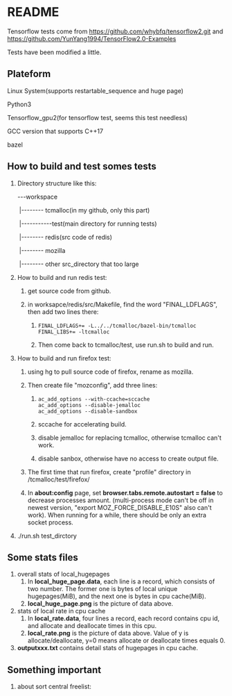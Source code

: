 # README
Tensorflow tests come from https://github.com/whybfq/tensorflow2.git and https://github.com/YunYang1994/TensorFlow2.0-Examples

Tests have been modified a little.

## Plateform
Linux System(supports restartable_sequence and huge page)

Python3

Tensorflow_gpu2(for tensorflow test, seems this test needless)

GCC version that supports C++17

bazel

## How to build and test somes tests

1. Directory structure like this:

   ---workspace

   ​           |-------- tcmalloc(in my github, only this part)

   ​                              |-----------test(main directory for running tests)

   ​           |-------- redis(src code of redis)

   ​           |-------- mozilla
   
   ​           |-------- other src_directory that too large 

2. How to build and run redis test:

   1. get source code from github.

   2. in worksapce/redis/src/Makefile, find the word "FINAL_LDFLAGS", then add two lines there:

      1. ```
         FINAL_LDFLAGS+= -L../../tcmalloc/bazel-bin/tcmalloc
         FINAL_LIBS+= -ltcmalloc
         ```

      2. Then come back to tcmalloc/test, use run.sh to build and run.

3. How to build and run firefox test:

   1. using hg to pull source code of firefox, rename as mozilla.

   2. Then create file "mozconfig", add three lines:

      1. ```
         ac_add_options --with-ccache=sccache
         ac_add_options --disable-jemalloc
         ac_add_options --disable-sandbox
         ```

      2. sccache for accelerating build.

      3. disable jemalloc for replacing tcmalloc, otherwise tcmalloc can't work.

      4. disable sanbox, otherwise have no access to create output file.

   3. The first time that run firefox, create "profile" directory in /tcmalloc/test/firefox/ 

   4. In **about:config** page, set **browser.tabs.remote.autostart = false** to decrease processes amount. (multi-process mode can't be off in newest version, "export MOZ_FORCE_DISABLE_E10S" also can't work). When running for a while, there should be only an extra socket process.

4. ./run.sh test_dirctory

## Some stats files
1. overall stats of local_hugepages 
   1. In **local_huge_page.data**, each line is a record, which consists of two number. The former one is bytes of local unique hugepages(MiB), and the next one is bytes in cpu cache(MiB).
   2. **local_huge_page.png** is the picture of data above.
2. stats of local rate in cpu cache
   1. In **local_rate.data**, four lines a record, each record contains cpu id, and allocate and deallocate times in this cpu.
   2. **local_rate.png** is the picture of data above. Value of y is allocate/deallocate, y=0 means allocate or deallocate times equals 0.
3. **outputxxx.txt** contains detail stats of hugepages in cpu cache.

## Something important

1. about sort central freelist:
